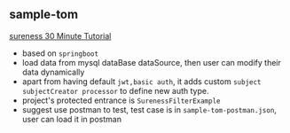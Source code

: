## sample-tom  

[sureness 30 Minute Tutorial](https://github.com/tomsun28/sureness/tree/master/sample-tom)  

- based on `springboot`
- load data from mysql dataBase dataSource, then user can modify their data dynamically
- apart from having default `jwt,basic auth`, it adds custom `subject subjectCreator processor` to define new auth type.
- project's protected entrance is `SurenessFilterExample`
- suggest use postman to test, test case is in `sample-tom-postman.json`, user can load it in postman  

